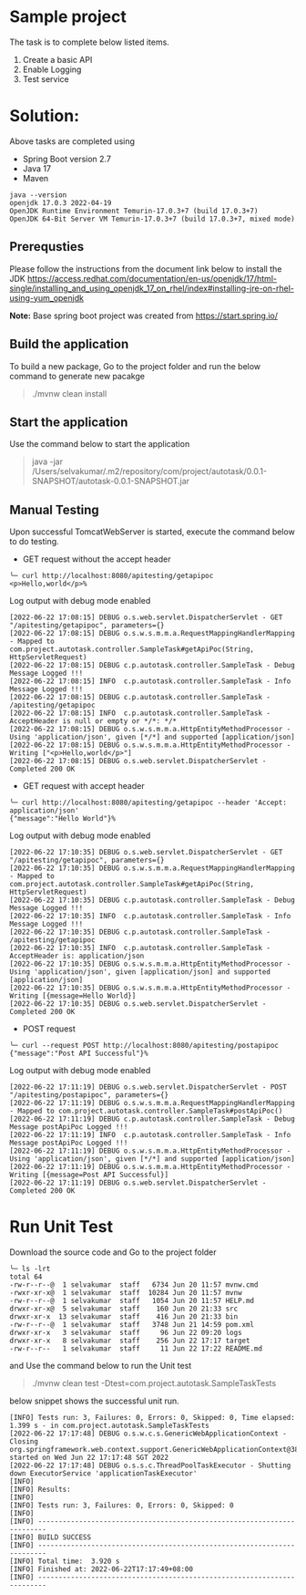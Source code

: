 # Sample project
The task is to complete below listed items.
1) Create a basic API
2) Enable Logging
3) Test service

# Solution:
Above tasks are completed using 
- Spring Boot version 2.7 
- Java 17
- Maven

```
java --version
openjdk 17.0.3 2022-04-19
OpenJDK Runtime Environment Temurin-17.0.3+7 (build 17.0.3+7)
OpenJDK 64-Bit Server VM Temurin-17.0.3+7 (build 17.0.3+7, mixed mode)
```

## Prerequsties

Please follow the instructions from the document link below to install the JDK
https://access.redhat.com/documentation/en-us/openjdk/17/html-single/installing_and_using_openjdk_17_on_rhel/index#installing-jre-on-rhel-using-yum_openjdk

**Note:**  Base spring boot project was created from https://start.spring.io/ 

## Build the application

To build a new package, Go to the project folder and run the below command to generate new pacakge

> ./mvnw clean install

## Start the application

Use the command below to start the application

> java -jar /Users/selvakumar/.m2/repository/com/project/autotask/0.0.1-SNAPSHOT/autotask-0.0.1-SNAPSHOT.jar

## Manual Testing

Upon successful TomcatWebServer is started, execute the command below to do testing.

- GET request without the accept header

```
╰─ curl http://localhost:8080/apitesting/getapipoc
<p>Hello,world</p>%
```

Log output with debug mode enabled

```
[2022-06-22 17:08:15] DEBUG o.s.web.servlet.DispatcherServlet - GET "/apitesting/getapipoc", parameters={}
[2022-06-22 17:08:15] DEBUG o.s.w.s.m.m.a.RequestMappingHandlerMapping - Mapped to com.project.autotask.controller.SampleTask#getApiPoc(String, HttpServletRequest)
[2022-06-22 17:08:15] DEBUG c.p.autotask.controller.SampleTask - Debug Message Logged !!!
[2022-06-22 17:08:15] INFO  c.p.autotask.controller.SampleTask - Info Message Logged !!!
[2022-06-22 17:08:15] DEBUG c.p.autotask.controller.SampleTask - /apitesting/getapipoc
[2022-06-22 17:08:15] INFO  c.p.autotask.controller.SampleTask - AcceptHeader is null or empty or */*: */*
[2022-06-22 17:08:15] DEBUG o.s.w.s.m.m.a.HttpEntityMethodProcessor - Using 'application/json', given [*/*] and supported [application/json]
[2022-06-22 17:08:15] DEBUG o.s.w.s.m.m.a.HttpEntityMethodProcessor - Writing ["<p>Hello,world</p>"]
[2022-06-22 17:08:15] DEBUG o.s.web.servlet.DispatcherServlet - Completed 200 OK
```


- GET request with accept header

```
╰─ curl http://localhost:8080/apitesting/getapipoc --header 'Accept: application/json'
{"message":"Hello World"}%
```

Log output with debug mode enabled

```
[2022-06-22 17:10:35] DEBUG o.s.web.servlet.DispatcherServlet - GET "/apitesting/getapipoc", parameters={}
[2022-06-22 17:10:35] DEBUG o.s.w.s.m.m.a.RequestMappingHandlerMapping - Mapped to com.project.autotask.controller.SampleTask#getApiPoc(String, HttpServletRequest)
[2022-06-22 17:10:35] DEBUG c.p.autotask.controller.SampleTask - Debug Message Logged !!!
[2022-06-22 17:10:35] INFO  c.p.autotask.controller.SampleTask - Info Message Logged !!!
[2022-06-22 17:10:35] DEBUG c.p.autotask.controller.SampleTask - /apitesting/getapipoc
[2022-06-22 17:10:35] INFO  c.p.autotask.controller.SampleTask - AcceptHeader is: application/json
[2022-06-22 17:10:35] DEBUG o.s.w.s.m.m.a.HttpEntityMethodProcessor - Using 'application/json', given [application/json] and supported [application/json]
[2022-06-22 17:10:35] DEBUG o.s.w.s.m.m.a.HttpEntityMethodProcessor - Writing [{message=Hello World}]
[2022-06-22 17:10:35] DEBUG o.s.web.servlet.DispatcherServlet - Completed 200 OK
```

- POST request

```
╰─ curl --request POST http://localhost:8080/apitesting/postapipoc
{"message":"Post API Successful"}%
```

Log output with debug mode enabled

```
[2022-06-22 17:11:19] DEBUG o.s.web.servlet.DispatcherServlet - POST "/apitesting/postapipoc", parameters={}
[2022-06-22 17:11:19] DEBUG o.s.w.s.m.m.a.RequestMappingHandlerMapping - Mapped to com.project.autotask.controller.SampleTask#postApiPoc()
[2022-06-22 17:11:19] DEBUG c.p.autotask.controller.SampleTask - Debug Message postApiPoc Logged !!!
[2022-06-22 17:11:19] INFO  c.p.autotask.controller.SampleTask - Info Message postApiPoc Logged !!!
[2022-06-22 17:11:19] DEBUG o.s.w.s.m.m.a.HttpEntityMethodProcessor - Using 'application/json', given [*/*] and supported [application/json]
[2022-06-22 17:11:19] DEBUG o.s.w.s.m.m.a.HttpEntityMethodProcessor - Writing [{message=Post API Successful}]
[2022-06-22 17:11:19] DEBUG o.s.web.servlet.DispatcherServlet - Completed 200 OK
```

# Run Unit Test

Download the source code and Go to the project folder

```
╰─ ls -lrt
total 64
-rw-r--r--@  1 selvakumar  staff   6734 Jun 20 11:57 mvnw.cmd
-rwxr-xr-x@  1 selvakumar  staff  10284 Jun 20 11:57 mvnw
-rw-r--r--@  1 selvakumar  staff   1054 Jun 20 11:57 HELP.md
drwxr-xr-x@  5 selvakumar  staff    160 Jun 20 21:33 src
drwxr-xr-x  13 selvakumar  staff    416 Jun 20 21:33 bin
-rw-r--r--@  1 selvakumar  staff   3748 Jun 21 14:59 pom.xml
drwxr-xr-x   3 selvakumar  staff     96 Jun 22 09:20 logs
drwxr-xr-x   8 selvakumar  staff    256 Jun 22 17:17 target
-rw-r--r--   1 selvakumar  staff     11 Jun 22 17:22 README.md
```

and Use the command below to run the Unit test

> ./mvnw clean test -Dtest=com.project.autotask.SampleTaskTests

below snippet shows the successful unit run.

```
[INFO] Tests run: 3, Failures: 0, Errors: 0, Skipped: 0, Time elapsed: 1.399 s - in com.project.autotask.SampleTaskTests
[2022-06-22 17:17:48] DEBUG o.s.w.c.s.GenericWebApplicationContext - Closing org.springframework.web.context.support.GenericWebApplicationContext@389562d6, started on Wed Jun 22 17:17:48 SGT 2022
[2022-06-22 17:17:48] DEBUG o.s.s.c.ThreadPoolTaskExecutor - Shutting down ExecutorService 'applicationTaskExecutor'
[INFO]
[INFO] Results:
[INFO]
[INFO] Tests run: 3, Failures: 0, Errors: 0, Skipped: 0
[INFO]
[INFO] ------------------------------------------------------------------------
[INFO] BUILD SUCCESS
[INFO] ------------------------------------------------------------------------
[INFO] Total time:  3.920 s
[INFO] Finished at: 2022-06-22T17:17:49+08:00
[INFO] ------------------------------------------------------------------------
```


